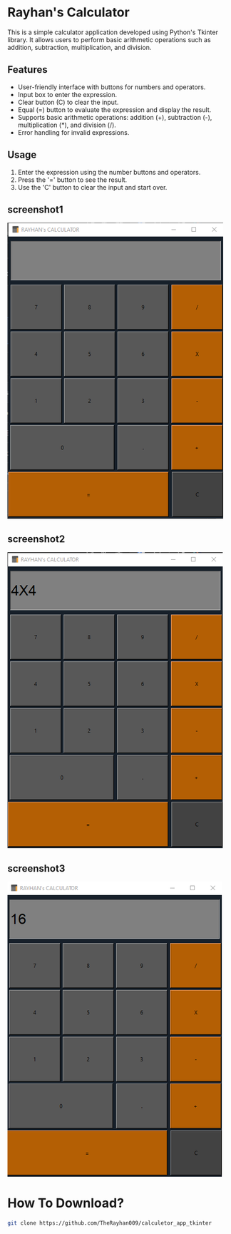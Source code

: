 # Rayhan's Calculator

This is a simple calculator application developed using Python's Tkinter library. It allows users to perform basic arithmetic operations such as addition, subtraction, multiplication, and division. 

## Features

- User-friendly interface with buttons for numbers and operators.
- Input box to enter the expression.
- Clear button (C) to clear the input.
- Equal (=) button to evaluate the expression and display the result.
- Supports basic arithmetic operations: addition (+), subtraction (-), multiplication (*), and division (/).
- Error handling for invalid expressions.

## Usage

1. Enter the expression using the number buttons and operators.
2. Press the '=' button to see the result.
3. Use the 'C' button to clear the input and start over.

## screenshot1

![Alt text](Screenshot_33.png)

## screenshot2

![Alt text](Screenshot_34.png)

## screenshot3

![Alt text](Screenshot_35.png)

# How To Download?

```bash
git clone https://github.com/TheRayhan009/calculetor_app_tkinter

```
